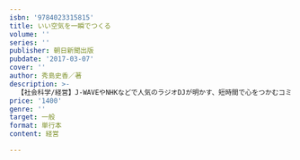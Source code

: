 ```yaml
---
isbn: '9784023315815'
title: いい空気を一瞬でつくる
volume: ''
series: ''
publisher: 朝日新聞出版
pubdate: '2017-03-07'
cover: ''
author: 秀島史香／著
description: >-
  【社会科学/経営】J-WAVEやNHKなどで人気のラジオDJが明かす、短時間で心をつかむコミュニケーション法。大物アーティストや大御所芸人も思わずうなった機転の利いた切り返しや、話の引き出し方、ボケ力などを公開。「ビビり」ゆえの準備術も。
price: '1400'
genre: ''
target: 一般
format: 単行本
content: 経営

---
```

